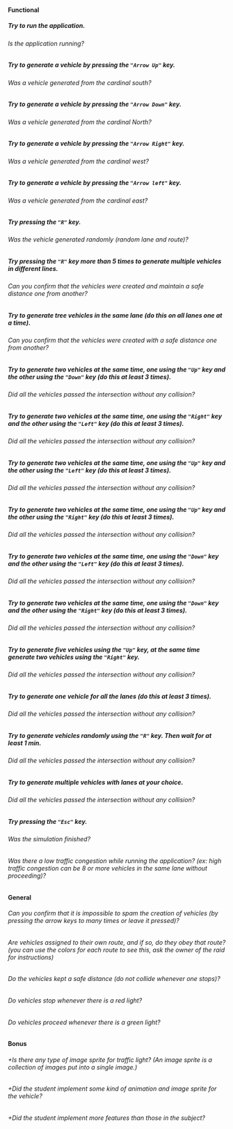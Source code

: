 #### Functional

##### Try to run the application.

###### Is the application running?

##### Try to generate a vehicle by pressing the `"Arrow Up"` key.

###### Was a vehicle generated from the cardinal south?

##### Try to generate a vehicle by pressing the `"Arrow Down"` key.

###### Was a vehicle generated from the cardinal North?

##### Try to generate a vehicle by pressing the `"Arrow Right"` key.

###### Was a vehicle generated from the cardinal west?

##### Try to generate a vehicle by pressing the `"Arrow left"` key.

###### Was a vehicle generated from the cardinal east?

##### Try pressing the `"R"` key.

###### Was the vehicle generated randomly (random lane and route)?

##### Try pressing the `"R"` key more than 5 times to generate multiple vehicles in different lines.

###### Can you confirm that the vehicles were created and maintain a safe distance one from another?

##### Try to generate tree vehicles in the same lane (do this on all lanes one at a time).

###### Can you confirm that the vehicles were created with a safe distance one from another?

##### Try to generate two vehicles at the same time, one using the `"Up"` key and the other using the `"Down"` key (do this at least 3 times).

###### Did all the vehicles passed the intersection without any collision?

##### Try to generate two vehicles at the same time, one using the `"Right"` key and the other using the `"Left"` key (do this at least 3 times).

###### Did all the vehicles passed the intersection without any collision?

##### Try to generate two vehicles at the same time, one using the `"Up"` key and the other using the `"Left"` key (do this at least 3 times).

###### Did all the vehicles passed the intersection without any collision?

##### Try to generate two vehicles at the same time, one using the `"Up"` key and the other using the `"Right"` key (do this at least 3 times).

###### Did all the vehicles passed the intersection without any collision?

##### Try to generate two vehicles at the same time, one using the `"Down"` key and the other using the `"Left"` key (do this at least 3 times).

###### Did all the vehicles passed the intersection without any collision?

##### Try to generate two vehicles at the same time, one using the `"Down"` key and the other using the `"Right"` key (do this at least 3 times).

###### Did all the vehicles passed the intersection without any collision?

##### Try to generate five vehicles using the `"Up"` key, at the same time generate two vehicles using the `"Right"` key.

###### Did all the vehicles passed the intersection without any collision?

##### Try to generate one vehicle for all the lanes (do this at least 3 times).

###### Did all the vehicles passed the intersection without any collision?

##### Try to generate vehicles randomly using the `"R"` key. Then wait for at least 1 min.

###### Did all the vehicles passed the intersection without any collision?

##### Try to generate multiple vehicles with lanes at your choice.

###### Did all the vehicles passed the intersection without any collision?

##### Try pressing the `"Esc"` key.

###### Was the simulation finished?

###### Was there a low traffic congestion while running the application? (ex: high traffic congestion can be 8 or more vehicles in the same lane without proceeding)?

#### General

###### Can you confirm that it is impossible to spam the creation of vehicles (by pressing the arrow keys to many times or leave it pressed)?

###### Are vehicles assigned to their own route, and if so, do they obey that route? (you can use the colors for each route to see this, ask the owner of the raid for instructions)

###### Do the vehicles kept a safe distance (do not collide whenever one stops)?

###### Do vehicles stop whenever there is a red light?

###### Do vehicles proceed whenever there is a green light?

#### Bonus

###### +Is there any type of image sprite for traffic light? (An image sprite is a collection of images put into a single image.)

###### +Did the student implement some kind of animation and image sprite for the vehicle?

###### +Did the student implement more features than those in the subject?
